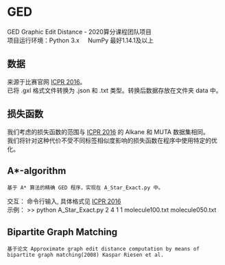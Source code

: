 # GED
GED Graphic Edit Distance - 2020算分课程团队项目  
项目运行环境：Python 3.x &nbsp; &nbsp; NumPy 最好1.14.1及以上

## 数据
来源于比赛官网 [ICPR 2016](https://gdc2016.greyc.fr/)。  
已将 .gxl 格式文件转换为 .json 和 .txt 类型。转换后数据存放在文件夹 data 中。

## 损失函数
我们考虑的损失函数的范围与 [ICPR 2016](https://gdc2016.greyc.fr/) 的 Alkane 和 MUTA 数据集相同。  
我们将针对这种代价不受不同标签相似度影响的损失函数在程序中使用特定的优化。

## A*-algorithm
    基于 A* 算法的精确 GED 程序，实现在 A_Star_Exact.py 中。  
交互： 命令行输入, 具体格式见 [ICPR 2016](https://gdc2016.greyc.fr/)  
示例： \>\> python A_Star_Exact.py 2 4 1 1 molecule100.txt molecule050.txt  

## Bipartite Graph Matching
    基于论文 Approximate graph edit distance computation by means of bipartite graph matching(2008) Kaspar Riesen et al.
